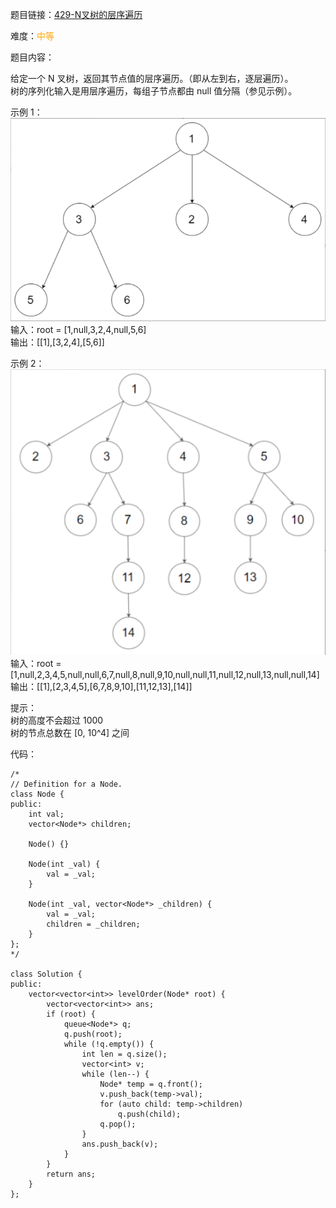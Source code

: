 题目链接：[429-N叉树的层序遍历](https://leetcode-cn.com/problems/n-ary-tree-level-order-traversal/)

难度：<font color="Orange">中等</font>

题目内容：

给定一个 N 叉树，返回其节点值的层序遍历。（即从左到右，逐层遍历）。<br>
树的序列化输入是用层序遍历，每组子节点都由 null 值分隔（参见示例）。<br>

示例 1：<br>
![示例1](./429-N叉树的层序遍历-图1.png)<br>
输入：root = [1,null,3,2,4,null,5,6]<br>
输出：\[[1],[3,2,4],[5,6]]

示例 2：<br>
![示例2](./429-N叉树的层序遍历-图2.png)<br>
输入：root = [1,null,2,3,4,5,null,null,6,7,null,8,null,9,10,null,null,11,null,12,null,13,null,null,14]<br>
输出：\[[1],[2,3,4,5],[6,7,8,9,10],[11,12,13],[14]]

提示：<br>
树的高度不会超过 1000<br>
树的节点总数在 [0, 10^4] 之间


代码：
```
/*
// Definition for a Node.
class Node {
public:
    int val;
    vector<Node*> children;

    Node() {}

    Node(int _val) {
        val = _val;
    }

    Node(int _val, vector<Node*> _children) {
        val = _val;
        children = _children;
    }
};
*/

class Solution {
public:
    vector<vector<int>> levelOrder(Node* root) {
        vector<vector<int>> ans;
        if (root) {
            queue<Node*> q;
            q.push(root);
            while (!q.empty()) {
                int len = q.size();
                vector<int> v;
                while (len--) {
                    Node* temp = q.front();
                    v.push_back(temp->val);
                    for (auto child: temp->children)
                        q.push(child);
                    q.pop();
                }
                ans.push_back(v);
            }
        }
        return ans;
    }
};
```